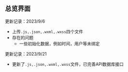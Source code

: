## 总览界面
更新记录：2023/9/6
- 上传`.js,.json,.wxml,.wxss`四个文件
- 存在的问题
  - 一些初始化数据，例如时间，用户等未绑定

更新记录：2023/9/21
- 更新了`.js,.json,.wxml,.wxss`文件，已完善API数据库接口
